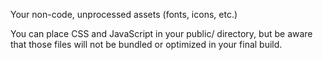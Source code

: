 Your non-code, unprocessed assets (fonts, icons, etc.)

You can place CSS and JavaScript in your public/ directory, but be aware that those files will not be bundled or optimized in your final build.